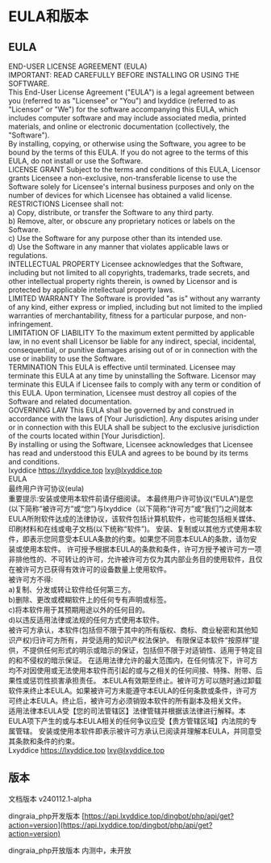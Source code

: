 # EULA和版本

## EULA

END-USER LICENSE AGREEMENT (EULA)\
IMPORTANT: READ CAREFULLY BEFORE INSTALLING OR USING THE SOFTWARE.\
This End-User License Agreement ("EULA") is a legal agreement between you (referred to as "Licensee" or "You") and lxyddice (referred to as "Licensor" or "We") for the software accompanying this EULA, which includes computer software and may include associated media, printed materials, and online or electronic documentation (collectively, the "Software").\
By installing, copying, or otherwise using the Software, you agree to be bound by the terms of this EULA. If you do not agree to the terms of this EULA, do not install or use the Software.\
LICENSE GRANT Subject to the terms and conditions of this EULA, Licensor grants Licensee a non-exclusive, non-transferable license to use the Software solely for Licensee's internal business purposes and only on the number of devices for which Licensee has obtained a valid license.\
RESTRICTIONS Licensee shall not:\
a) Copy, distribute, or transfer the Software to any third party.\
b) Remove, alter, or obscure any proprietary notices or labels on the Software.\
c) Use the Software for any purpose other than its intended use.\
d) Use the Software in any manner that violates applicable laws or regulations.\
INTELLECTUAL PROPERTY Licensee acknowledges that the Software, including but not limited to all copyrights, trademarks, trade secrets, and other intellectual property rights therein, is owned by Licensor and is protected by applicable intellectual property laws.\
LIMITED WARRANTY The Software is provided "as is" without any warranty of any kind, either express or implied, including but not limited to the implied warranties of merchantability, fitness for a particular purpose, and non-infringement.\
LIMITATION OF LIABILITY To the maximum extent permitted by applicable law, in no event shall Licensor be liable for any indirect, special, incidental, consequential, or punitive damages arising out of or in connection with the use or inability to use the Software.\
TERMINATION This EULA is effective until terminated. Licensee may terminate this EULA at any time by uninstalling the Software. Licensor may terminate this EULA if Licensee fails to comply with any term or condition of this EULA. Upon termination, Licensee must destroy all copies of the Software and related documentation.\
GOVERNING LAW This EULA shall be governed by and construed in accordance with the laws of \[Your Jurisdiction]. Any disputes arising under or in connection with this EULA shall be subject to the exclusive jurisdiction of the courts located within \[Your Jurisdiction].\
By installing or using the Software, Licensee acknowledges that Licensee has read and understood this EULA and agrees to be bound by its terms and conditions.\
lxyddice https://lxyddice.top lxy@lxyddice.top\
EULA\
最终用户许可协议(eula)\
重要提示:安装或使用本软件前请仔细阅读。 本最终用户许可协议(“EULA”)是您(以下简称“被许可方”或“您”)与lxyddice（以下简称“许可方”或“我们”)之间就本EULA所附软件达成的法律协议，该软件包括计算机软件，也可能包括相关媒体、印刷材料和在线或电子文档(以下统称“软件”)。 安装、复制或以其他方式使用本软件，即表示您同意受本EULA条款的约束。如果您不同意本EULA的条款，请勿安装或使用本软件。 许可授予根据本EULA的条款和条件，许可方授予被许可方一项非排他性的、不可转让的许可，允许被许可方仅为其内部业务目的使用软件，且仅在被许可方已获得有效许可的设备数量上使用软件。\
被许可方不得:\
a)复制、分发或转让软件给任何第三方。\
b)删除、更改或模糊软件上的任何专有声明或标签。\
c)将本软件用于其预期用途以外的任何目的。\
d)以违反适用法律或法规的任何方式使用本软件。\
被许可方承认，本软件(包括但不限于其中的所有版权、商标、商业秘密和其他知识产权)归许可方所有，并受适用的知识产权法保护。 有限保证本软件“按原样”提供，不提供任何形式的明示或暗示的保证，包括但不限于对适销性、适用于特定目的和不侵权的暗示保证。 在适用法律允许的最大范围内，在任何情况下，许可方均不对因使用或无法使用本软件而引起的或与之相关的任何间接、特殊、附带、后果性或惩罚性损害承担责任。 本EULA有效期至终止。被许可方可以随时通过卸载软件来终止本EULA。如果被许可方未能遵守本EULA的任何条款或条件，许可方可终止本EULA。终止后，被许可方必须销毁本软件的所有副本及相关文件。\
适用法律本EULA受【您的司法管辖区】法律管辖并根据该法律进行解释。本EULA项下产生的或与本EULA相关的任何争议应受【贵方管辖区域】内法院的专属管辖。 安装或使用本软件即表示被许可方承认已阅读并理解本EULA，并同意受其条款和条件的约束。\
Lxyddice https://lxyddice.top lxy@lxyddice.top



## 版本

文档版本  v240112.1-alpha

dingraia\_php开发版本 [https://api.lxyddice.top/dingbot/php/api/get?action=version](https://api.lxyddice.top/dingbot/php/api/get?action=version)

dingraia\_php开放版本 内测中，未开放
